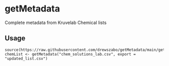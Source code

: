 # getMetadata
Complete metadata from Kruvelab Chemical lists

## Usage
```
source(https://raw.githubusercontent.com/drewszabo/getMetadata/main/getMetadata.R)
chemList <- getMetadata("chem_solutions_lab.csv", export = "updated_list.csv")
```
